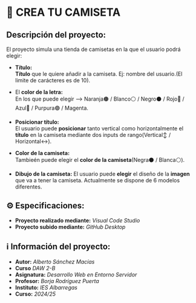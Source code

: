 # 👕 CREA TU CAMISETA

## Descripci&oacute;n del proyecto: 
El proyecto simula una tienda de camisetas en la que el usuario podr&aacute; elegir:
* **T&iacute;tulo:**  
      **T&iacute;tulo** que le quiere añadir a la camiseta. Ej: nombre del usuario.(El limite de car&aacute;cteres es de 10).
    
* El **color de la letra:**  
  En los que puede elegir --> Naranja🟠 / Blanco⚪ / Negro⚫ / Rojo🔴 / Azul🔵 / Purpura🟣 / Magenta.
  
* **Posicionar t&iacute;tulo:**  
  El usuario puede **posicionar** tanto vertical como horizontalmente el **t&iacute;tulo** en la camiseta mediante dos inputs de rango(Vertical↕️ / Horizontal↔️).

* **Color de la camiseta:**   
  Tambie&eacute;n puede elegir el **color de la camiseta**(Negra⚫ / Blanca⚪).

* **Dibujo de la camiseta:**
  El usuario puede **elegir** el dise&ntilde;o de la **imagen** que va a tener la camiseta. Actualmente se dispone de 6 modelos diferentes.

## ⚙️ Especificaciones:
* **Proyecto realizado mediante:** *Visual Code Studio*
* **Proyecto subido mediante:** *GitHub Desktop*

## ℹ️ Informaci&oacute;n del proyecto:
* **Autor:** *Alberto S&aacute;nchez Mac&iacute;as*
* **Curso** *DAW 2-B*
* **Asignatura:** *Desarrollo Web en Entorno Servidor*
* **Profesor:** *Borja Rodr&iacute;guez Puerta*
* **Instituto:** *IES Albarregas*
* **Curso:** *2024/25*
